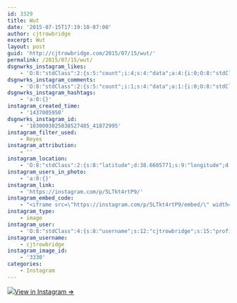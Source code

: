 ```yaml
---
id: 3329
title: Wut
date: '2015-07-15T17:19:10-07:00'
author: cjtrowbridge
excerpt: Wut
layout: post
guid: 'http://cjtrowbridge.com/2015/07/15/wut/'
permalink: /2015/07/15/wut/
dsgnwrks_instagram_likes:
    - 'O:8:"stdClass":2:{s:5:"count";i:4;s:4:"data";a:4:{i:0;O:8:"stdClass":4:{s:8:"username";s:15:"charlesmeglasso";s:15:"profile_picture";s:107:"https://igcdn-photos-a-a.akamaihd.net/hphotos-ak-xfa1/t51.2885-19/11235857_834025530025048_1745091223_a.jpg";s:2:"id";s:8:"16580528";s:9:"full_name";s:17:"Charles meglasson";}i:1;O:8:"stdClass":4:{s:8:"username";s:13:"landonbrenton";s:15:"profile_picture";s:107:"https://igcdn-photos-d-a.akamaihd.net/hphotos-ak-xaf1/t51.2885-19/10608114_507073349433171_1461309534_a.jpg";s:2:"id";s:8:"55892794";s:9:"full_name";s:13:"Landon Benado";}i:2;O:8:"stdClass":4:{s:8:"username";s:17:"if_ckinglovemusic";s:15:"profile_picture";s:107:"https://igcdn-photos-d-a.akamaihd.net/hphotos-ak-xat1/t51.2885-19/10919127_446007362220099_1370616592_a.jpg";s:2:"id";s:10:"1476718804";s:9:"full_name";s:3:"Ian";}i:3;O:8:"stdClass":4:{s:8:"username";s:8:"ford7213";s:15:"profile_picture";s:102:"https://scontent.cdninstagram.com/hphotos-xat1/l/t51.2885-19/10601700_1455079964756116_697951094_a.jpg";s:2:"id";s:8:"24773925";s:9:"full_name";s:6:"Ford S";}}}'
dsgnwrks_instagram_comments:
    - 'O:8:"stdClass":2:{s:5:"count";i:1;s:4:"data";a:1:{i:0;O:8:"stdClass":4:{s:12:"created_time";s:10:"1437022820";s:4:"text";s:7:"Stoopid";s:4:"from";O:8:"stdClass":4:{s:8:"username";s:7:"tochwat";s:15:"profile_picture";s:108:"https://igcdn-photos-d-a.akamaihd.net/hphotos-ak-xpa1/t51.2885-19/10853162_1569086796660131_1159595740_a.jpg";s:2:"id";s:8:"18897559";s:9:"full_name";s:10:"Tad Ochwat";}s:2:"id";s:19:"1030144541143781509";}}}'
dsgnwrks_instagram_hashtags:
    - 'a:0:{}'
instagram_created_time:
    - '1437005950'
dsgnwrks_instagram_id:
    - '1030003025838527485_41872995'
instagram_filter_used:
    - Reyes
instagram_attribution:
    - ''
instagram_location:
    - 'O:8:"stdClass":2:{s:8:"latitude";d:38.6605771;s:9:"longitude";d:-121.35492577;}'
instagram_users_in_photo:
    - 'a:0:{}'
instagram_link:
    - 'https://instagram.com/p/5LTkt4rtP9/'
instagram_embed_code:
    - "<iframe src=\"https://instagram.com/p/5LTkt4rtP9/embed/\" width=\"612\" height=\"710\" frameborder=\"0\" scrolling=\"no\" allowtransparency=\"true\"></iframe>\n"
instagram_type:
    - image
instagram_user:
    - 'O:8:"stdClass":4:{s:8:"username";s:12:"cjtrowbridge";s:15:"profile_picture";s:107:"https://igcdn-photos-g-a.akamaihd.net/hphotos-ak-xap1/t51.2885-19/11205819_940973412608942_1083705953_a.jpg";s:2:"id";s:8:"41872995";s:9:"full_name";s:13:"CJ Trowbridge";}'
instagram_username:
    - cjtrowbridge
instagram_image_id:
    - '3330'
categories:
    - Instagram
---
```


[![](http://blog.cjtrowbridge.com/wp-content/uploads/2015/07/11375375_879247698779180_1419762614_n.jpg)](https://instagram.com/p/5LTkt4rtP9/)[View in Instagram ⇒](https://instagram.com/p/5LTkt4rtP9/)